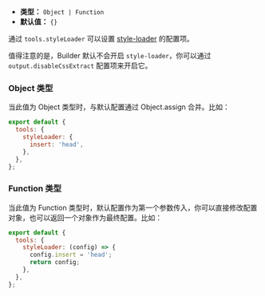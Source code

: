 - **类型：** `Object | Function`
- **默认值：** `{}`

通过 `tools.styleLoader` 可以设置 [style-loader](https://github.com/webpack-contrib/style-loader) 的配置项。

值得注意的是，Builder 默认不会开启 `style-loader`，你可以通过 `output.disableCssExtract` 配置项来开启它。

### Object 类型

当此值为 Object 类型时，与默认配置通过 Object.assign 合并。比如：

```js
export default {
  tools: {
    styleLoader: {
      insert: 'head',
    },
  },
};
```

### Function 类型

当此值为 Function 类型时，默认配置作为第一个参数传入，你可以直接修改配置对象，也可以返回一个对象作为最终配置。比如：

```js
export default {
  tools: {
    styleLoader: (config) => {
      config.insert = 'head';
      return config;
    },
  },
};
```
